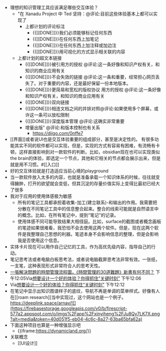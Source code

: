 - 理想的知识管理工具应该满足哪些交互体验？
    - "在 Xanadu Project 中 Ted 坚持：@评论:目前这些体验基本上都可以实现了
        - 上都计划的评论标注
            - {{[[DONE]]}}我们必须能够标记任何东西
            - {{[[DONE]]}}在任何东西上加笔记
            - {{[[DONE]]}}在任何东西上加注释或加边注
            - {{[[DONE]]}}用可视化的方式显示相关联的内容
    - 上都计划的超文本链接
        - {{[[DONE]]}}被引用方的授权 @评论:这一条好像和知识产权有关，和知识的商业应用有关
        - {{[[DONE]]}}不会失效的链接 @评论:这一条和重要，经常担心网页丢失了。对于重要的内容，还是最好保留一份本地版本。
        - {{[[DONE]]}}更简易和宽松的版权协议 用方的授权 @评论:这一条好像和知识产权有关，和知识的商业应用有关
        - {{[[DONE]]}}双向链接
        - {{[[DONE]]}}相连文档之间的并排对照@评论:如果使用多个屏幕，或许这一条可以放松限制
        - {{[[DONE]]}}深度版本管理 @评论:这确实非常重要
        - 增量出版" @评论:和版本控制也有关系
            - https://diigo.com/0nffe7
- [[界面]]或者说UI也是交互体验重要的组成部分，甚至是决定性的。 有很多功能其实不同的软件都可以实现，但是，实现的方式有容易有困难，有流畅有卡顿，这样直接影响到对一款软件的判断。比如，obsidian现在也可以实现类似the brain的体验，即选定一个节点，其他和它相关的节点都会展示出来，但是就是用不习惯。#[[入口]] 
- 好的交互体验就是打造适应当前心境的playground
- 当一款软件放入太多的内容，也就是准备承载一个知识体系的时候，往往就变得臃肿，打开的欲望就会变低，但其沉淀的存量价值实际上变得比最初已经大了很多
- 我对于应用的使用体感极为敏感
    - 所有的笔记工具都承担着收集-加工(建立联系)-和输出的作用。我需要把分散在不同笔记工具中的信息整合起来。整合的线索可能就是自然语言中的概念。比如，在所有笔记中，提到“笔记”的记录。
    - 使用体感不同可能导致结果大相径庭。比如，surface的截图或者概念画板的笔迹如果很难看，我恐怕不会去使用这两个软件。但是，现在这两个软件是我整理自己思想的利器。笔迹本身不会影响信息的整理，但是会影响我是否使用这个信息。
- 实体卡片现在可以用作自己记忆的工具，作为高优先级内容，指导自己的行动。
- 笔记思考法或者电脑白板思考法，或者说电脑截屏思考法非常有效。一张纸，一支笔，这种表现形式非常符合人的思考天性。
- [一張解決問題的時間管理流程圖，《時間管理的30道難題》新書有何不同？](https://www.playpcesor.com/2020/05/2020-new-book.html) 下午12:05Via[想要设计一个好的体验？你得抓住“关键时刻”](https://mp.weixin.qq.com/s?__biz=MjM5NjAxOTU4MA==&mid=3009257648&idx=1&sn=ec712c57b41a83ffdfd39e6c40decb4c&chksm=9046aca3a73125b55c9a79587dc1f7f523208cb1bd093b9234bb742a2f2cc48286e358aafe25) 下午12:06
- Via[想要设计一个好的体验？你得抓住“关键时刻”](https://mp.weixin.qq.com/s?__biz=MjM5NjAxOTU4MA==&mid=3009257648&idx=1&sn=ec712c57b41a83ffdfd39e6c40decb4c&chksm=9046aca3a73125b55c9a79587dc1f7f523208cb1bd093b9234bb742a2f2cc48286e358aafe25) 下午12:12
- 在笔记中显示出知识图谱样子的底纹，导航不再是单调的菜单样式。好像有人在[[roam research]]当中实现过，这个网站也是一个例子。https://deeplink.space/arnav/![](https://firebasestorage.googleapis.com/v0/b/firescript-577a2.appspot.com/o/imgs%2Fapp%2Fxinyiheng%2FJu8Qy7LK7X.png?alt=media&token=40d051f5-eb04-4c6c-8a27-63ba65bfa62a)
- 下面这种项目也算是一种增强显示吧
    - {{iframe:https://dynamicland.org/}}
- 关联概念
    - [[UI设计]]

